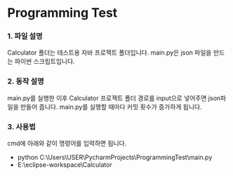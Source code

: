 # Programming Test

### 1. 파일 설명


Calculator 폴더는 테스트용 자바 프로젝트 폴더입니다.
main.py은 json 파일을 만드는 파이썬 스크립트입니다.

### 2. 동작 설명


main.py를 실행한 이후 Calculator 프로젝트 폴더 경로를 input으로 넣어주면 json파일을 만들어 줍니다.
main.py를 실행할 때마다 커밋 횟수가 증가하게 됩니다.


### 3. 사용법

cmd에 아래와 같이 명령어를 입력하면 됩니다.

- python C:\Users\USER\PycharmProjects\ProgrammingTest\main.py
- E:\eclipse-workspace\Calculator
